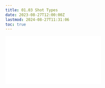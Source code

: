 ```yaml
---
title: 01.03 Shot Types
date: 2023-08-27T12:00:00Z
lastmod: 2024-08-27T11:31:06
toc: true
---
```


![Link to included media](../../../../video/shot-types.md)
